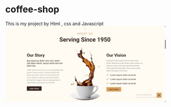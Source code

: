 # coffee-shop
This is my project by Html , css and Javascript 
![my screenshot](https://github.com/ahmedgalalsy/coffee-shop/blob/main/Screenshot%202025-06-22%20212220.png?raw=true)
